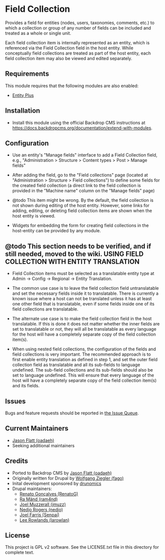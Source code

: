 Field Collection
================

Provides a field for entities (nodes, users, taxonomies, comments, etc.) to
which a collection or group of any number of fields can be included and treated
as a whole or single unit.

Each field collection item is internally represented as an entity, which is
referenced via the Field Collection field in the host entity. While
conceptually field collections are treated as part of the host entity, each
field collection item may also be viewed and edited separately.


Requirements
------------

This module requires that the following modules are also enabled:

- [Entity Plus](https://backdropcms.org/project/entity_plus)


Installation
------------

- Install this module using the official Backdrop CMS instructions at
  https://docs.backdropcms.org/documentation/extend-with-modules.


Configuration
-------------

- Use an entity's "Manage fields" interface to add a Field Collection field,
  e.g., "Administration > Structure > Content types > Post > Manage fields"

- After adding the field, go to the "Field collections" page (located at
  "Administration > Structure > Field collections") to define some fields for
  the created field collection (a direct link to the field collection is
  provided in the "Machine name" column on the "Manage fields" page)

- @todo This item might be wrong.
  By the default, the field collection is not shown during editing of the host
  entity. However, some links for adding, editing, or deleting field collection
  items are shown when the host entity is viewed.

- Widgets for embedding the form for creating field collections in the
  host-entity can be provided by any module.


@todo This section needs to be verified, and if still needed, moved to the wiki.
USING FIELD COLLECTION WITH ENTITY TRANSLATION
-----------

  * Field Collection items must be selected as a translatable entity type at
    Admin -> Config -> Regional -> Entity Translation.

  * The common use case is to leave the field collection field untranslatable
    and set the necessary fields inside it to translatable.  There is currently
    a known issue where a host can not be translated unless it has at least
    one other field that is translatable, even if some fields inside one of
    its field collections are translatable.

  * The alternate use case is to make the field collection field in the host
    translatable.  If this is done it does not matter whether the inner fields
    are set to translatable or not, they will all be translatable as every
    language for the host will have a completely separate copy of the field
    collection item(s).

  * When using nested field collections, the configuration of the fields and
    field collections is very important. The recommended approach is to first
    enable entity translation as defined in step 1, and set the outer
    field collection field as translatable and all its sub-fields to language
    undefined. The sub-field collections and its sub-fields should also be
    set to language undefined. This will ensure that every language of the host
    will have a completely separate copy of the field collection item(s) and
    its fields.


Issues
------

Bugs and feature requests should be reported in [the Issue Queue](https://github.com/backdrop-contrib/field_collection/issues).


Current Maintainers
-------------------

- [Jason Flatt (oadaeh)](https://github.com/oadaeh)
- Seeking additional maintainers


Credits
-------

- Ported to Backdrop CMS by [Jason Flatt (oadaeh)](https://github.com/oadaeh)
- Originally written for Drupal by [Wolfgang Ziegler (fago)](https://www.drupal.org/u/fago)
- Inital development sponsored by [drunomics](https://drunomics.com/)
- Drupal maintainers:
  - [Renato Gonçalves (RenatoG)](https://www.drupal.org/u/renatog)
  - [Ra Mänd (ram4nd)](https://www.drupal.org/u/ram4nd)
  - [Joel Muzzerall (jmuzz)](https://www.drupal.org/u/jmuzz)
  - [Nedjo Rogers (nedjo)](https://www.drupal.org/u/nedjo)
  - [Joel Farris (Senpai)](https://www.drupal.org/u/senpai)
  - [Lee Rowlands (larowlan)](https://www.drupal.org/u/larowlan)


License
-------

This project is GPL v2 software.
See the LICENSE.txt file in this directory for complete text.
